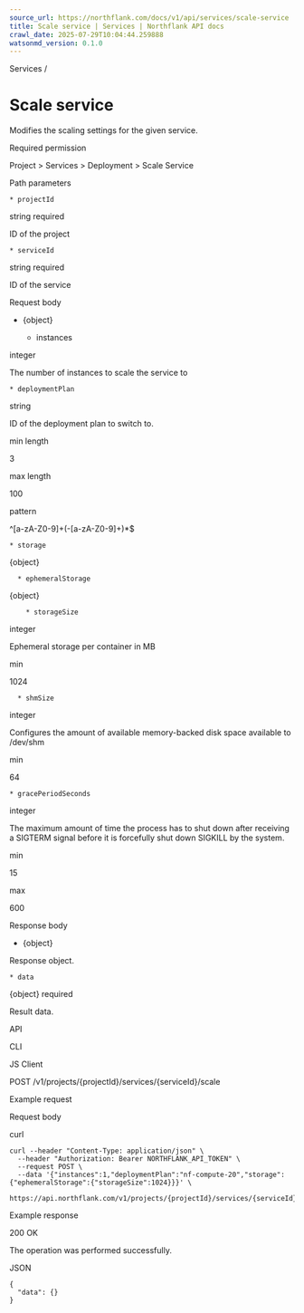 ```yaml
---
source_url: https://northflank.com/docs/v1/api/services/scale-service
title: Scale service | Services | Northflank API docs
crawl_date: 2025-07-29T10:04:44.259888
watsonmd_version: 0.1.0
---
```


Services / 

# Scale service

Modifies the scaling settings for the given service.

Required permission

Project > Services > Deployment > Scale Service

Path parameters

    * projectId

string required

ID of the project

    * serviceId

string required

ID of the service




Request body

  * {object}

    * instances

integer

The number of instances to scale the service to

    * deploymentPlan

string

ID of the deployment plan to switch to.

min length

3

max length

100

pattern

^[a-zA-Z0-9]+(-[a-zA-Z0-9]+)*$

    * storage

{object}

      * ephemeralStorage

{object}

        * storageSize

integer

Ephemeral storage per container in MB

min

1024

      * shmSize

integer

Configures the amount of available memory-backed disk space available to /dev/shm

min

64

    * gracePeriodSeconds

integer

The maximum amount of time the process has to shut down after receiving a SIGTERM signal before it is forcefully shut down SIGKILL by the system.

min

15

max

600




Response body

  * {object}

Response object.

    * data

{object} required

Result data.




API

CLI

JS Client

POST /v1/projects/{projectId}/services/{serviceId}/scale

Example request

Request body

curl
    
    
    curl --header "Content-Type: application/json" \
      --header "Authorization: Bearer NORTHFLANK_API_TOKEN" \
      --request POST \
      --data '{"instances":1,"deploymentPlan":"nf-compute-20","storage":{"ephemeralStorage":{"storageSize":1024}}}' \
      https://api.northflank.com/v1/projects/{projectId}/services/{serviceId}/scale

Example response

200 OK

The operation was performed successfully.

JSON
    
    
    {
      "data": {}
    }